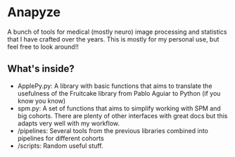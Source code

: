 # Anapyze

A bunch of tools for medical (mostly neuro) image processing and statistics that I have crafted over the years.
This is mostly for my personal use, but feel free to look around!!

## What's inside?

- ApplePy.py: A library with basic functions that aims to translate the usefulness of the Fruitcake library from Pablo
  Aguiar to Python (if you know you know)
- spm.py: A set of functions that aims to simplify working with SPM and big cohorts. There are plenty of other
  interfaces with great docs but this adapts very well with my workflow.
- /pipelines: Several tools from the previous libraries combined into pipelines for different cohorts
- /scripts: Random useful stuff.